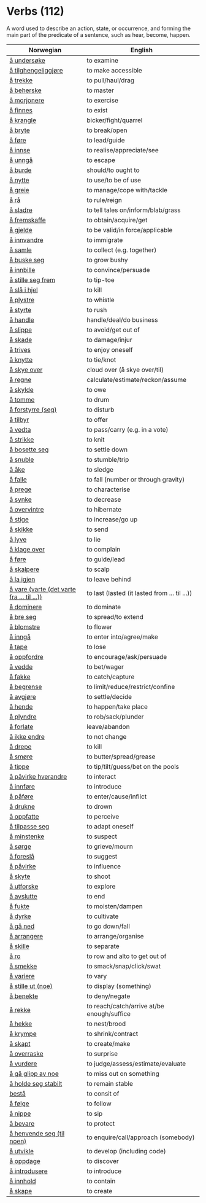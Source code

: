 # Verbs (112)

A word used to describe an action, state, or occurrence, and forming the main part of the predicate of a sentence, such as hear, become, happen.

| Norwegian | English |
| --- | --- |
| [å undersøke](https://www.ordnett.no/search?language=no&phrase=å%20undersøke) | to examine |
| [å tilghengeliggjøre](https://www.ordnett.no/search?language=no&phrase=å%20tilghengeliggjøre) | to make accessible |
| [å trekke](https://www.ordnett.no/search?language=no&phrase=å%20trekke) | to pull/haul/drag |
| [å beherske](https://www.ordnett.no/search?language=no&phrase=å%20beherske) | to master |
| [å morjonere](https://www.ordnett.no/search?language=no&phrase=å%20morjonere) | to exercise |
| [å finnes](https://www.ordnett.no/search?language=no&phrase=å%20finnes) | to exist |
| [å krangle](https://www.ordnett.no/search?language=no&phrase=å%20krangle) | bicker/fight/quarrel |
| [å bryte](https://www.ordnett.no/search?language=no&phrase=å%20bryte) | to break/open |
| [å føre](https://www.ordnett.no/search?language=no&phrase=å%20føre) | to lead/guide |
| [å innse](https://www.ordnett.no/search?language=no&phrase=å%20innse) | to realise/appreciate/see |
| [å unngå](https://www.ordnett.no/search?language=no&phrase=å%20unngå) | to escape |
| [å burde](https://www.ordnett.no/search?language=no&phrase=å%20burde) | should/to ought to |
| [å nytte](https://www.ordnett.no/search?language=no&phrase=å%20nytte) | to use/to be of use |
| [å greie](https://www.ordnett.no/search?language=no&phrase=å%20greie) | to manage/cope with/tackle |
| [å rå](https://www.ordnett.no/search?language=no&phrase=å%20rå) | to rule/reign |
| [å sladre](https://www.ordnett.no/search?language=no&phrase=å%20sladre) | to tell tales on/inform/blab/grass |
| [å fremskaffe](https://www.ordnett.no/search?language=no&phrase=å%20fremskaffe) | to obtain/acquire/get |
| [å gjelde](https://www.ordnett.no/search?language=no&phrase=å%20gjelde) | to be valid/in force/applicable |
| [å innvandre](https://www.ordnett.no/search?language=no&phrase=å%20innvandre) | to immigrate |
| [å samle](https://www.ordnett.no/search?language=no&phrase=å%20samle) | to collect (e.g. together) |
| [å buske seg](https://www.ordnett.no/search?language=no&phrase=å%20buske%20seg) | to grow bushy |
| [å innbille](https://www.ordnett.no/search?language=no&phrase=å%20innbille) | to convince/persuade |
| [å stille seg frem](https://www.ordnett.no/search?language=no&phrase=å%20stille%20seg%20frem) | to tip-toe |
| [å slå i hjel](https://www.ordnett.no/search?language=no&phrase=å%20slå%20i%20hjel) | to kill |
| [å plystre](https://www.ordnett.no/search?language=no&phrase=å%20plystre) | to whistle |
| [å styrte](https://www.ordnett.no/search?language=no&phrase=å%20styrte) | to rush |
| [å handle](https://www.ordnett.no/search?language=no&phrase=å%20handle) | handle/deal/do business |
| [å slippe](https://www.ordnett.no/search?language=no&phrase=å%20slippe) | to avoid/get out of |
| [å skade](https://www.ordnett.no/search?language=no&phrase=å%20skade) | to damage/injur |
| [å trives](https://www.ordnett.no/search?language=no&phrase=å%20trives) | to enjoy oneself |
| [å knytte](https://www.ordnett.no/search?language=no&phrase=å%20knytte) | to tie/knot |
| [å skye over](https://www.ordnett.no/search?language=no&phrase=å%20skye%20over) | cloud over (å skye over/til) |
| [å regne](https://www.ordnett.no/search?language=no&phrase=å%20regne) | calculate/estimate/reckon/assume |
| [å skylde](https://www.ordnett.no/search?language=no&phrase=å%20skylde) | to owe |
| [å tomme](https://www.ordnett.no/search?language=no&phrase=å%20tomme) | to drum |
| [å forstyrre (seg)](https://www.ordnett.no/search?language=no&phrase=å%20forstyrre%20(seg)) | to disturb |
| [å tilbyr](https://www.ordnett.no/search?language=no&phrase=å%20tilbyr) | to offer |
| [å vedta](https://www.ordnett.no/search?language=no&phrase=å%20vedta) | to pass/carry (e.g. in a vote) |
| [å strikke](https://www.ordnett.no/search?language=no&phrase=å%20strikke) | to knit |
| [å bosette seg](https://www.ordnett.no/search?language=no&phrase=å%20bosette%20seg) | to settle down |
| [å snuble](https://www.ordnett.no/search?language=no&phrase=å%20snuble) | to stumble/trip |
| [å åke](https://www.ordnett.no/search?language=no&phrase=å%20åke) | to sledge |
| [å falle](https://www.ordnett.no/search?language=no&phrase=å%20falle) | to fall (number or through gravity) |
| [å prege](https://www.ordnett.no/search?language=no&phrase=å%20prege) | to characterise |
| [å synke](https://www.ordnett.no/search?language=no&phrase=å%20synke) | to decrease |
| [å overvintre](https://www.ordnett.no/search?language=no&phrase=å%20overvintre) | to hibernate |
| [å stige](https://www.ordnett.no/search?language=no&phrase=å%20stige) | to increase/go up |
| [å skikke](https://www.ordnett.no/search?language=no&phrase=å%20skikke) | to send |
| [å lyve](https://www.ordnett.no/search?language=no&phrase=å%20lyve) | to lie |
| [å klage over](https://www.ordnett.no/search?language=no&phrase=å%20klage%20over) | to complain |
| [å føre](https://www.ordnett.no/search?language=no&phrase=å%20føre) | to guide/lead |
| [å skalpere](https://www.ordnett.no/search?language=no&phrase=å%20skalpere) | to scalp |
| [å la igjen](https://www.ordnett.no/search?language=no&phrase=å%20la%20igjen) | to leave behind |
| [å vare (varte (det varte fra ... til ...))](https://www.ordnett.no/search?language=no&phrase=å%20vare%20(varte%20(det%20varte%20fra%20...%20til%20...))) | to last (lasted (it lasted from ... til ...)) |
| [å dominere](https://www.ordnett.no/search?language=no&phrase=å%20dominere) | to dominate |
| [å bre seg](https://www.ordnett.no/search?language=no&phrase=å%20bre%20seg) | to spread/to extend |
| [å blomstre](https://www.ordnett.no/search?language=no&phrase=å%20blomstre) | to flower |
| [å inngå](https://www.ordnett.no/search?language=no&phrase=å%20inngå) | to enter into/agree/make |
| [å tape](https://www.ordnett.no/search?language=no&phrase=å%20tape) | to lose |
| [å oppfordre](https://www.ordnett.no/search?language=no&phrase=å%20oppfordre) | to encourage/ask/persuade |
| [å vedde](https://www.ordnett.no/search?language=no&phrase=å%20vedde) | to bet/wager |
| [å fakke](https://www.ordnett.no/search?language=no&phrase=å%20fakke) | to catch/capture |
| [å begrense](https://www.ordnett.no/search?language=no&phrase=å%20begrense) | to limit/reduce/restrict/confine |
| [å avgjøre](https://www.ordnett.no/search?language=no&phrase=å%20avgjøre) | to settle/decide |
| [å hende](https://www.ordnett.no/search?language=no&phrase=å%20hende) | to happen/take place |
| [å plyndre](https://www.ordnett.no/search?language=no&phrase=å%20plyndre) | to rob/sack/plunder |
| [å forlate](https://www.ordnett.no/search?language=no&phrase=å%20forlate) | leave/abandon |
| [å ikke endre](https://www.ordnett.no/search?language=no&phrase=å%20ikke%20endre) | to not change |
| [å drepe](https://www.ordnett.no/search?language=no&phrase=å%20drepe) | to kill |
| [å smøre](https://www.ordnett.no/search?language=no&phrase=å%20smøre) | to butter/spread/grease |
| [å tippe](https://www.ordnett.no/search?language=no&phrase=å%20tippe) | to tip/tilt/guess/bet on the pools |
| [å påvirke hverandre](https://www.ordnett.no/search?language=no&phrase=å%20påvirke%20hverandre) | to interact |
| [å innføre](https://www.ordnett.no/search?language=no&phrase=å%20innføre) | to introduce |
| [å påføre](https://www.ordnett.no/search?language=no&phrase=å%20påføre) | to enter/cause/inflict |
| [å drukne](https://www.ordnett.no/search?language=no&phrase=å%20drukne) | to drown |
| [å oppfatte](https://www.ordnett.no/search?language=no&phrase=å%20oppfatte) | to perceive |
| [å tilpasse seg](https://www.ordnett.no/search?language=no&phrase=å%20tilpasse%20seg) | to adapt oneself |
| [å minstenke](https://www.ordnett.no/search?language=no&phrase=å%20minstenke) | to suspect |
| [å sørge](https://www.ordnett.no/search?language=no&phrase=å%20sørge) | to grieve/mourn |
| [å foreslå](https://www.ordnett.no/search?language=no&phrase=å%20foreslå) | to suggest |
| [å påvirke](https://www.ordnett.no/search?language=no&phrase=å%20påvirke) | to influence |
| [å skyte](https://www.ordnett.no/search?language=no&phrase=å%20skyte) | to shoot |
| [å utforske](https://www.ordnett.no/search?language=no&phrase=å%20utforske) | to explore |
| [å avslutte](https://www.ordnett.no/search?language=no&phrase=å%20avslutte) | to end |
| [å fukte](https://www.ordnett.no/search?language=no&phrase=å%20fukte) | to moisten/dampen |
| [å dyrke](https://www.ordnett.no/search?language=no&phrase=å%20dyrke) | to cultivate |
| [å gå ned](https://www.ordnett.no/search?language=no&phrase=å%20gå%20ned) | to go down/fall |
| [å arrangere](https://www.ordnett.no/search?language=no&phrase=å%20arrangere) | to arrange/organise |
| [å skille](https://www.ordnett.no/search?language=no&phrase=å%20skille) | to separate |
| [å ro](https://www.ordnett.no/search?language=no&phrase=å%20ro) | to row and alto to get out of |
| [å smekke](https://www.ordnett.no/search?language=no&phrase=å%20smekke) | to smack/snap/click/swat |
| [å variere](https://www.ordnett.no/search?language=no&phrase=å%20variere) | to vary |
| [å stille ut (noe)](https://www.ordnett.no/search?language=no&phrase=å%20stille%20ut%20(noe)) | to display (something) |
| [å benekte](https://www.ordnett.no/search?language=no&phrase=å%20benekte) | to deny/negate |
| [å rekke](https://www.ordnett.no/search?language=no&phrase=å%20rekke) | to reach/catch/arrive at/be enough/suffice |
| [å hekke](https://www.ordnett.no/search?language=no&phrase=å%20hekke) | to nest/brood |
| [å krympe](https://www.ordnett.no/search?language=no&phrase=å%20krympe) | to shrink/contract |
| [å skapt](https://www.ordnett.no/search?language=no&phrase=å%20skapt) | to create/make |
| [å overraske](https://www.ordnett.no/search?language=no&phrase=å%20overraske) | to surprise |
| [å vurdere](https://www.ordnett.no/search?language=no&phrase=å%20vurdere) | to judge/assess/estimate/evaluate |
| [å gå glipp av noe](https://www.ordnett.no/search?language=no&phrase=å%20gå%20glipp%20av%20noe) | to miss out on something |
| [å holde seg stabilt](https://www.ordnett.no/search?language=no&phrase=å%20holde%20seg%20stabilt) | to remain stable |
| [bestå](https://www.ordnett.no/search?language=no&phrase=bestå) | to consit of |
| [å følge](https://www.ordnett.no/search?language=no&phrase=å%20følge) | to follow |
| [å nippe](https://www.ordnett.no/search?language=no&phrase=å%20nippe) | to sip |
| [å bevare](https://www.ordnett.no/search?language=no&phrase=å%20bevare) | to protect |
| [å henvende seg (til noen)](https://www.ordnett.no/search?language=no&phrase=å%20henvende%20seg%20(til%20noen)) | to enquire/call/approach (somebody) |
| [å utvikle](https://www.ordnett.no/search?language=no&phrase=å%20utvikle) | to develop (including code) |
| [å oppdage](https://www.ordnett.no/search?language=no&phrase=å%20oppdage) | to discover |
| [å introdusere](https://www.ordnett.no/search?language=no&phrase=å%20introdusere) | to introduce |
| [å innhold](https://www.ordnett.no/search?language=no&phrase=å%20innhold) | to contain |
| [å skape](https://www.ordnett.no/search?language=no&phrase=å%20skape) | to create |

